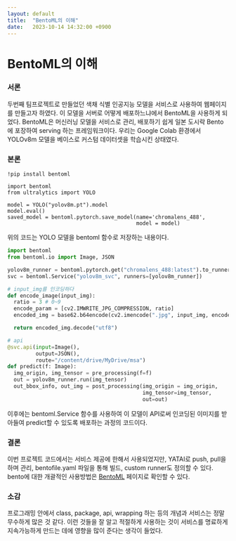 ```yaml
---
layout: default
title:  "BentoML의 이해"
date:   2023-10-14 14:32:00 +0900
---
```

# BentoML의 이해

### 서론
두번째 팀프로젝트로 만들었던 색채 식별 인공지능 모델을 서비스로 사용하여 웹페이지를 만들고자 하였다. 이 모델을 서버로 어떻게 배포하느냐에서 BentoML을 사용하게 되었다.
BentoML은 머신러닝 모델을 서비스로 관리, 배포하기 쉽게 일본 도시락 Bento에 포장하여 serving 하는 프레임워크이다.
우리는 Google Colab 환경에서 YOLOv8m 모델을 베이스로 커스텀 데이터셋을 학습시킨 상태였다. 


### 본론

```
!pip install bentoml
```

```
import bentoml
from ultralytics import YOLO

model = YOLO("yolov8m.pt").model
model.eval()
saved_model = bentoml.pytorch.save_model(name='chromalens_488',
                                         model = model)
```

위의 코드는 YOLO 모델을 bentoml 함수로 저장하는 내용이다. 

```python
import bentoml
from bentoml.io import Image, JSON

yolov8m_runner = bentoml.pytorch.get("chromalens_488:latest").to_runner()
svc = bentoml.Service("yolov8m_svc", runners=[yolov8m_runner])

# input_img를 인코딩하다
def encode_image(input_img):
  ratio = 3 # 0~9
  encode_param = [cv2.IMWRITE_JPG_COMPRESSION, ratio]
  encoded_img = base62.b64encode(cv2.imencode(".jpg", input_img, encode_param)[1])

  return encoded_img.decode("utf8")

# api
@svc.api(input=Image(),
         output=JSON(),
         route="/content/drive/MyDrive/msa")
def predict(f: Image):
  img_origin, img_tensor = pre_processing(f=f)
  out = yolov8m_runner.run(img_tensor)
  out_bbox_info, out_img = post_processing(img_origin = img_origin,
                                           img_tensor=img_tensor,
                                           out=out)
```

이후에는 bentoml.Service 함수를 사용하여 이 모델이 API로써 인코딩된 이미지를 받아들여 predict할 수 있도록 배포하는 과정의 코드이다.

### 결론

이번 프로젝트 코드에서는 서비스 제공에 한해서 사용되었지만, YATAI로 push, pull을 하며 관리, bentofile.yaml 파일을 통해 빌드, custom runner도 정의할 수 있다. bento에 대한 개괄적인 사용방법은 <a href="https://docs.bentoml.org/en/latest/index.html">BentoML</a> 페이지로 확인할 수 있다.

### 소감
프로그래밍 안에서 class, package, api, wrapping 하는 등의 개념과 서비스는 정말 무수하게 많은 것 같다. 이런 것들을 잘 알고 적절하게 사용하는 것이 서비스를 명료하게 지속가능하게 만드는 데에 영향을 많이 준다는 생각이 들었다.